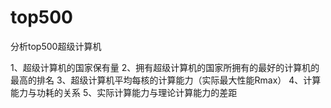 # top500
分析top500超级计算机

1、超级计算机的国家保有量
2、拥有超级计算机的国家所拥有的最好的计算机的最高的排名
3、超级计算机平均每核的计算能力（实际最大性能Rmax）
4、计算能力与功耗的关系
5、实际计算能力与理论计算能力的差距
